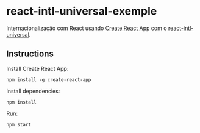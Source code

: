 # react-intl-universal-exemple

Internacionalização com React usando [Create React App](https://github.com/facebookincubator/create-react-app) com o [react-intl-universal](https://github.com/alibaba/react-intl-universal).

## Instructions

Install Create React App:
```
npm install -g create-react-app
```

Install dependencies:
```
npm install
```

Run:
```
npm start
```
